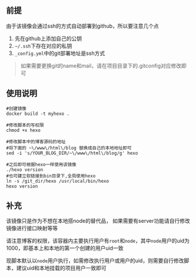 ## 前提

由于该镜像会通过ssh的方式自动部署到github，所以要注意几个点

 1.  先在github上添加自己的公钥
 2.  `~/.ssh`下存在对应的私钥
 3.  `_config.yml`中的git部署地址是ssh方式

> 如果需要更换git的name和mail，请在项目目录下的.gitconfig对应修改即可

## 使用说明

```
#创建镜像
docker build -t myhexo .

#修改脚本的写权限
chmod +x hexo

#修改脚本中的博客源码的地址
#将下面的 ~\/www\/html\/blog 替换成自己的本地地址即可
sed -i 's/YOUR_BLOG_DIR/~\/www\/html\/blog/g' hexo

#之后即可根据hexo一样使用该镜像
./hexo version
#也可建立软链接到bin目录下,全局使用hexo
ln -s /git_dir/hexo /usr/local/bin/hexo
hexo version
```

## 补充

 该镜像只是作为不想在本地搭node的替代品， 如果需要有server功能请自行修改镜像进行接口映射等等
 
请注意博客的权限，该容器内主要执行用户有`root`和`node`，其中`node`用户的uid为1000，即基本上和本地的第一个创建的用户uid一致

现脚本默认以`node`用户执行，如需修改执行用户或用户的uid，则需要自行修改脚本，建议uid和本地挂载的项目用户一致即可
